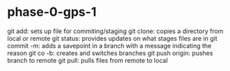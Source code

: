 # phase-0-gps-1
git add: sets up file for commiting/staging
git clone: copies a directory from local or remote
git status: provides updates on what stages files are in
git commit -m: adds a savepoint in a branch with a message indicating the reason
git co -b: creates and switches branches
git push origin: pushes branch to remote
git pull: pulls files from remote to local

